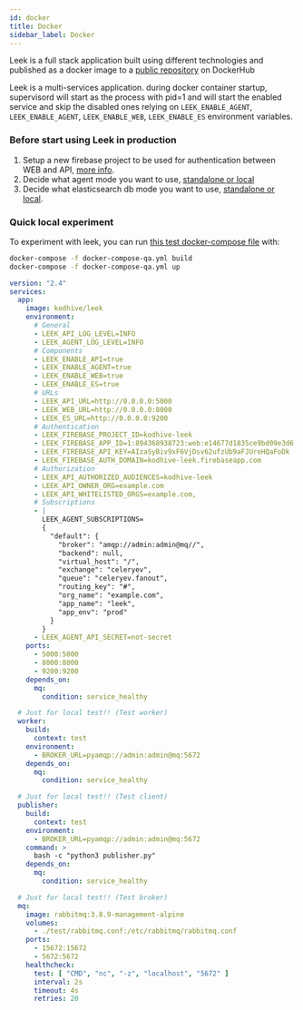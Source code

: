 ```yaml
---
id: docker
title: Docker
sidebar_label: Docker
---
```


Leek is a full stack application built using different technologies and published as a docker image to a 
[public repository](https://hub.docker.com/repository/docker/kodhive/leek) on DockerHub

Leek is a multi-services application. during docker container startup, supervisord will start as the process with pid=1
and will start the enabled service and skip the disabled ones relying on `LEEK_ENABLE_AGENT`, `LEEK_ENABLE_AGENT`, 
`LEEK_ENABLE_WEB`, `LEEK_ENABLE_ES` environment variables.

### Before start using Leek in production

1. Setup a new firebase project to be used for authentication between WEB and API, [more info](http://localhost:3000/docs/getting-started/firebase).
2. Decide what agent mode you want to use, [standalone or local](http://localhost:3000/docs/getting-started/agent)
3. Decide what elasticsearch db mode you want to use, [standalone or local](http://localhost:3000/docs/getting-started/es).


### Quick local experiment

To experiment with leek, you can run [this test docker-compose file](https://github.com/kodless/leek/blob/master/docker-compose-qa.yml) with:

```bash
docker-compose -f docker-compose-qa.yml build
docker-compose -f docker-compose-qa.yml up
```

```yaml
version: "2.4"
services:
  app:
    image: kodhive/leek
    environment:
      # General
      - LEEK_API_LOG_LEVEL=INFO
      - LEEK_AGENT_LOG_LEVEL=INFO
      # Components
      - LEEK_ENABLE_API=true
      - LEEK_ENABLE_AGENT=true
      - LEEK_ENABLE_WEB=true
      - LEEK_ENABLE_ES=true
      # URLs
      - LEEK_API_URL=http://0.0.0.0:5000
      - LEEK_WEB_URL=http://0.0.0.0:8000
      - LEEK_ES_URL=http://0.0.0.0:9200
      # Authentication
      - LEEK_FIREBASE_PROJECT_ID=kodhive-leek
      - LEEK_FIREBASE_APP_ID=1:894368938723:web:e14677d1835ce9bd09e3d6
      - LEEK_FIREBASE_API_KEY=AIzaSyBiv9xF6VjDsv62ufzUb9aFJUreHQaFoDk
      - LEEK_FIREBASE_AUTH_DOMAIN=kodhive-leek.firebaseapp.com
      # Authorization
      - LEEK_API_AUTHORIZED_AUDIENCES=kodhive-leek
      - LEEK_API_OWNER_ORG=example.com
      - LEEK_API_WHITELISTED_ORGS=example.com,
      # Subscriptions
      - |
        LEEK_AGENT_SUBSCRIPTIONS=
        {
          "default": {
            "broker": "amqp://admin:admin@mq//",
            "backend": null,
            "virtual_host": "/",
            "exchange": "celeryev",
            "queue": "celeryev.fanout",
            "routing_key": "#",
            "org_name": "example.com",
            "app_name": "leek",
            "app_env": "prod"
          }
        }
      - LEEK_AGENT_API_SECRET=not-secret
    ports:
      - 5000:5000
      - 8000:8000
      - 9200:9200
    depends_on:
      mq:
        condition: service_healthy

  # Just for local test!! (Test worker)
  worker:
    build:
      context: test
    environment:
      - BROKER_URL=pyamqp://admin:admin@mq:5672
    depends_on:
      mq:
        condition: service_healthy

  # Just for local test!! (Test client)
  publisher:
    build:
      context: test
    environment:
      - BROKER_URL=pyamqp://admin:admin@mq:5672
    command: >
      bash -c "python3 publisher.py"
    depends_on:
      mq:
        condition: service_healthy

  # Just for local test!! (Test broker)
  mq:
    image: rabbitmq:3.8.9-management-alpine
    volumes:
      - ./test/rabbitmq.conf:/etc/rabbitmq/rabbitmq.conf
    ports:
      - 15672:15672
      - 5672:5672
    healthcheck:
      test: [ "CMD", "nc", "-z", "localhost", "5672" ]
      interval: 2s
      timeout: 4s
      retries: 20
```
